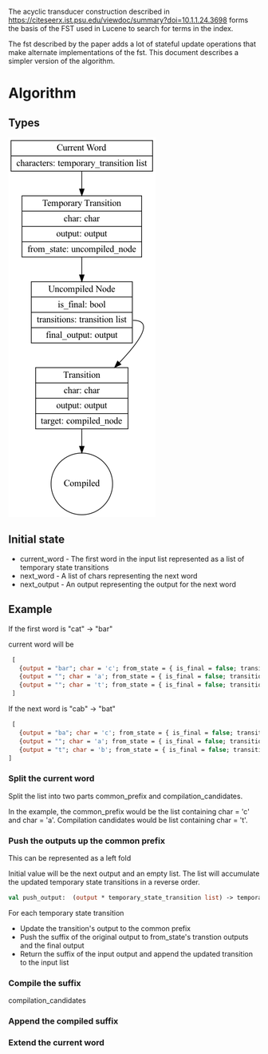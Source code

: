 The acyclic transducer construction described in https://citeseerx.ist.psu.edu/viewdoc/summary?doi=10.1.1.24.3698 forms
the basis of the FST used in Lucene to search for terms in the index.

The fst described by the paper adds a lot of stateful update operations that make alternate implementations of the fst.
This document describes a simpler version of the algorithm.

# Algorithm

## Types

![Types](images/acyclic-transducer-types.png "Types used to build the acyclic transducer")

## Initial state
 * current_word - The first word in the input list represented as a list of temporary state transitions
 * next_word - A list of chars representing the next word
 * next_output - An output representing the output for the next word
 
## Example

If the first word is "cat" -> "bar"

current word will be

```ocaml
 [
   {output = "bar"; char = 'c'; from_state = { is_final = false; transitions = []; final_output = ""} }
   {output = ""; char = 'a'; from_state = { is_final = false; transitions = []; final_output = ""} }
   {output = ""; char = 't'; from_state = { is_final = false; transitions = []; final_output = ""} }
 ]
```

If the next word is "cab" -> "bat"

```ocaml
 [
   {output = "ba"; char = 'c'; from_state = { is_final = false; transitions = []; final_output = ""} }
   {output = ""; char = 'a'; from_state = { is_final = false; transitions = []; final_output = ""} }
   {output = "t"; char = 'b'; from_state = { is_final = false; transitions = [{char = 't'; output = "r", target = compiled_node}]; final_output = ""} }
]
```

### Split the current word 

Split the list into two parts common_prefix and compilation_candidates.

In the example, the common_prefix would be the list containing char = 'c' and char = 'a'. Compilation candidates 
would be list containing char = 't'.

### Push the outputs up the common prefix

This can be represented as a left fold

Initial value will be the next output and an empty list. The list will accumulate the updated temporary state 
transitions in a reverse order. 

```ocaml
val push_output:  (output * temporary_state_transition list) -> temporary_state_transition -> (output * temporary_state_transition list)
```

For each temporary state transition
 * Update the transition's output to the common prefix
 * Push the suffix of the original output to from_state's transtion outputs and the final output
 * Return the suffix of the input output and append the updated transition to the input list

### Compile the suffix

compilation_candidates

### Append the compiled suffix

### Extend the current word 


